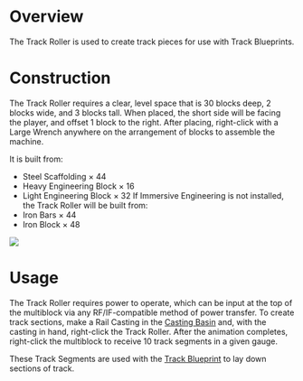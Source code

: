 # Overview
The Track Roller is used to create track pieces for use with Track Blueprints.

# Construction
The Track Roller requires a clear, level space that is 30 blocks deep, 2 blocks wide, and 3 blocks tall. When placed, the short side will be facing the player, and offset 1 block to the right. After placing, right-click with a Large Wrench anywhere on the arrangement of blocks to assemble the machine.

It is built from:
* Steel Scaffolding × 44
* Heavy Engineering Block × 16
* Light Engineering Block × 32
If Immersive Engineering is not installed, the Track Roller will be built from:
* Iron Bars × 44
* Iron Block × 48

![](immersiverailroading:wiki/images/track_roller1.png)

# Usage
The Track Roller requires power to operate, which can be input at the top of the multiblock via any RF/IF-compatible method of power transfer. To create track sections, make a Rail Casting in the [Casting Basin](immersiverailroading:wiki/en_us/machines/casting_basin.md) and, with the casting in hand, right-click the Track Roller. After the animation completes, right-click the multiblock to receive 10 track segments in a given gauge.

These Track Segments are used with the [Track Blueprint](immersiverailroading:wiki/en_us/track_blueprint.md) to lay down sections of track.
